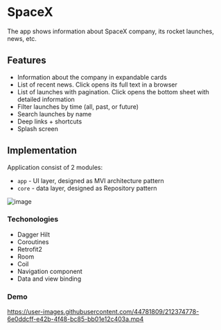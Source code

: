 # SpaceX
The app shows information about SpaceX company, its rocket launches, news, etc.

## Features
* Information about the company in expandable cards
* List of recent news. Click opens its full text in a browser
* List of launches with pagination. Click opens the bottom sheet with detailed information
* Filter launches by time (all, past, or future)
* Search launches by name
* Deep links + shortcuts
* Splash screen

## Implementation
Application consist of 2 modules:
* `app` - UI layer, designed as MVI architecture pattern
* `core` - data layer, designed as Repository pattern


![image](https://user-images.githubusercontent.com/44781809/212377110-c18531bc-b31a-4cc7-a144-1c30d1616a8d.png)

### Techonologies
* Dagger Hilt
* Coroutines
* Retrofit2
* Room
* Coil
* Navigation component
* Data and view binding

### Demo


https://user-images.githubusercontent.com/44781809/212374778-6e0ddcff-e42b-4f48-bc85-bb01e12c403a.mp4

